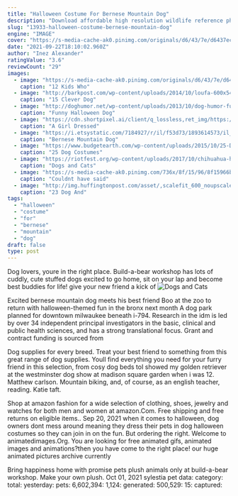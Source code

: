 ```yaml
---
title: "Halloween Costume For Bernese Mountain Dog"
description: "Download affordable high resolution wildlife reference photos for your artwork. We provide thousands of beautiful wildlife photos for artists to paint from."
slug: "13933-halloween-costume-bernese-mountain-dog"
engine: "IMAGE"
cover: "https://s-media-cache-ak0.pinimg.com/originals/d6/43/7e/d6437ec2f3e4866ed8437f32ea2128c8.jpg"
date: "2021-09-22T18:10:02.960Z"
author: "Inez Alexander"
ratingValue: "3.6"
reviewCount: "29"
images:
  - image: "https://s-media-cache-ak0.pinimg.com/originals/d6/43/7e/d6437ec2f3e4866ed8437f32ea2128c8.jpg"
    caption: "12 Kids Who"
  - image: "http://barkpost.com/wp-content/uploads/2014/10/loufa-600x547.jpg"
    caption: "15 Clever Dog"
  - image: "http://doghumor.net/wp-content/uploads/2013/10/dog-humor-funny-halloween-costumes-6.jpg"
    caption: "Funny Halloween Dog"
  - image: "https://cdn.shortpixel.ai/client/q_lossless,ret_img/https://www.coolest-homemade-costumes.com/files/2012/09/a-girl-dressed-as-her-dog-9225.JPG"
    caption: "A Girl Dressed"
  - image: "https://i.etsystatic.com/7184927/r/il/f53d73/1893614573/il_794xN.1893614573_o3k7.jpg"
    caption: "Bernese Mountain Dog"
  - image: "https://www.budgetearth.com/wp-content/uploads/2015/10/25-Dog-Costumes-For-Halloween.jpg"
    caption: "25 Dog Costumes"
  - image: "https://riotfest.org/wp-content/uploads/2017/10/chihuahua-halloween-taco-taco-dog.jpg"
    caption: "Dogs and Cats"
  - image: "https://s-media-cache-ak0.pinimg.com/736x/8f/15/96/8f15966b9040302450be73ddb0bbd8bb.jpg"
    caption: "Couldnt have said"
  - image: "http://img.huffingtonpost.com/asset/,scalefit_600_noupscale/560d5cde1b00002f00dfe153.jpeg"
    caption: "23 Dog And"
tags:
  - "halloween"
  - "costume"
  - "for"
  - "bernese"
  - "mountain"
  - "dog"
draft: false
type: post
---
```


Dog lovers, youre in the right place. Build-a-bear workshop has lots of cuddly, cute stuffed dogs excited to go home, sit on your lap and become best buddies for life! give your new friend a kick of
![Dogs and Cats](https://riotfest.org/wp-content/uploads/2017/10/chihuahua-halloween-taco-taco-dog.jpg "Dogs and Cats")

Excited bernese mountain dog meets his best friend  Boo at the zoo to return with halloween-themed fun in the bronx next month A dog park planned for downtown milwaukee beneath i-794. Research in the idm is led by over 34 independent principal investigators in the basic, clinical and public health sciences, and has a strong translational focus. Grant and contract funding is sourced from
<!--inArticleAds-->

<!--galleryOne-->

Dog supplies for every breed. Treat your best friend to something from this great range of dog supplies. Youll find everything you need for your furry friend in this selection, from cosy dog beds toI showed my golden retriever at the westminster dog show at madison square garden when i was 12. Matthew carlson.  Mountain biking, and, of course, as an english teacher, reading. Katie taft.
<!--inArticleAds-->

<!--galleryTwo-->

Shop at amazon fashion for a wide selection of clothing, shoes, jewelry and watches for both men and women at amazon.Com. Free shipping and free returns on eligible items.. Sep 20, 2021 when it comes to halloween, dog owners dont mess around  meaning they dress their pets in dog halloween costumes so they can join in on the fun. But ordering the right. Welcome to animatedimages.Org. You are looking for free animated gifs, animated images and animations?then you have come to the right place! our huge animated pictures archive currently
<!--galleryThree-->

Bring happiness home with promise pets plush animals only at build-a-bear workshop. Make your own plush. Oct 01, 2021 sylestia pet data: category: total: yesterday: pets: 6,602,394: 1,124: generated: 500,529: 15: captured: